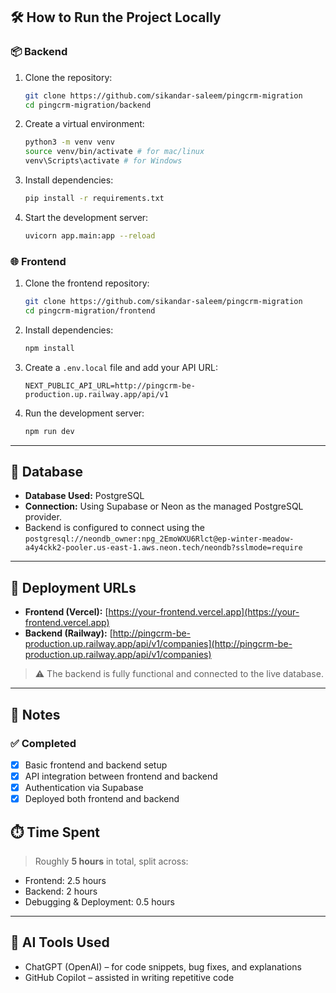 ## 🛠️ How to Run the Project Locally

### 📦 Backend

1. Clone the repository:
   ```bash
   git clone https://github.com/sikandar-saleem/pingcrm-migration
   cd pingcrm-migration/backend
   ```

2. Create a virtual environment:
   ```bash
   python3 -m venv venv
   source venv/bin/activate # for mac/linux
   venv\Scripts\activate # for Windows
   ```

3. Install dependencies:
   ```bash
   pip install -r requirements.txt
   ```

4. Start the development server:
   ```bash
   uvicorn app.main:app --reload
   ```

### 🌐 Frontend

1. Clone the frontend repository:
   ```bash
   git clone https://github.com/sikandar-saleem/pingcrm-migration
   cd pingcrm-migration/frontend
   ```

2. Install dependencies:
   ```bash
   npm install
   ```

3. Create a `.env.local` file and add your API URL:
   ```
   NEXT_PUBLIC_API_URL=http://pingcrm-be-production.up.railway.app/api/v1
   ```

4. Run the development server:
   ```bash
   npm run dev
   ```

---

## 🧩 Database

- **Database Used:** PostgreSQL  
- **Connection:** Using Supabase or Neon as the managed PostgreSQL provider.
- Backend is configured to connect using the `postgresql://neondb_owner:npg_2EmoWXU6Rlct@ep-winter-meadow-a4y4ckk2-pooler.us-east-1.aws.neon.tech/neondb?sslmode=require`

---

## 🚀 Deployment URLs

- **Frontend (Vercel):** [https://your-frontend.vercel.app](https://your-frontend.vercel.app) 
- **Backend (Railway):** [http://pingcrm-be-production.up.railway.app/api/v1/companies](http://pingcrm-be-production.up.railway.app/api/v1/companies)


> ⚠️ The backend is fully functional and connected to the live database.

---

## 📝 Notes

### ✅ Completed
- [x] Basic frontend and backend setup
- [x] API integration between frontend and backend
- [x] Authentication via Supabase
- [x] Deployed both frontend and backend

## ⏱️ Time Spent

> Roughly **5 hours** in total, split across:
- Frontend: 2.5 hours
- Backend: 2 hours
- Debugging & Deployment: 0.5 hours

---

## 🤖 AI Tools Used

- ChatGPT (OpenAI) – for code snippets, bug fixes, and explanations
- GitHub Copilot – assisted in writing repetitive code
```
